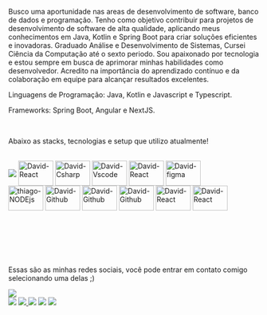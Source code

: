 <div> <p font-size="20">

Busco uma aportunidade nas areas de desenvolvimento de software, banco de dados e programação. Tenho como objetivo contribuir para projetos de desenvolvimento de software de alta qualidade, aplicando meus conhecimentos em Java, Kotlin e Spring Boot para criar soluções eficientes e inovadoras.
Graduado Análise e Desenvolvimento de Sistemas, Cursei Ciência da Computação até o sexto periodo. Sou apaixonado por tecnologia e estou sempre em busca de aprimorar minhas habilidades como desenvolvedor. Acredito na importância do aprendizado contínuo e da colaboração em equipe para alcançar resultados excelentes.

Linguagens de Programação: Java, Kotlin e Javascript e Typescript.

Frameworks: Spring Boot, Angular e NextJS.
</p>

<br>

Abaixo as stacks, tecnologias e setup que utilizo atualmente! 
<br>
<div style="display: inline_block"><br>
<img align= "center" src= "https://res.cloudinary.com/practicaldev/image/fetch/s--ytlCYKyP--/c_limit,f_auto,fl_progressive,q_40,w_60/https://dev-to-uploads.s3.amazonaws.com/uploads/badge/badge_image/22/git-sticker.png"/>
   
  <img align="center" alt="David-React" height="50" width="70" src="https://cdn.jsdelivr.net/gh/devicons/devicon/icons/linux/linux-original.svg" />
  <img align="center" alt="David-Csharp" height="50" width="70" src="https://cdn.jsdelivr.net/gh/devicons/devicon/icons/github/github-original-wordmark.svg" />
  <img align="center" alt="David-Vscode" height="50" width="70" src="https://cdn.jsdelivr.net/gh/devicons/devicon/icons/vscode/vscode-original.svg" />
          
          
  <img align="center" alt="David-React" height="50" width="70" src="https://cdn.jsdelivr.net/gh/devicons/devicon/icons/docker/docker-original-wordmark.svg" />
  
  
<img align="center" alt="David-figma" height="50" width="70" src="https://cdn.jsdelivr.net/gh/devicons/devicon/icons/java/java-original-wordmark.svg" />
          
  
  <br>
  
  
  <img align="center" alt="thiago-NODEjs" height="50" width="70" src="https://cdn.jsdelivr.net/gh/devicons/devicon/icons/kotlin/kotlin-original-wordmark.svg" />
  <img align="center" alt="David-Github" height="50" width="70" src="https://cdn.jsdelivr.net/gh/devicons/devicon/icons/javascript/javascript-original.svg" />
  
  <img align="center" alt="David-Github" height="50" width="70" src="https://cdn.jsdelivr.net/gh/devicons/devicon/icons/html5/html5-original-wordmark.svg" />
  
<img align="center" alt="David-Github" height="50" width="70" src="https://cdn.jsdelivr.net/gh/devicons/devicon/icons/css3/css3-original-wordmark.svg" />
  
  <img align="center" alt="David-React" height="50" width="70" src="https://cdn.jsdelivr.net/gh/devicons/devicon/icons/spring/spring-original-wordmark.svg" />
  
  <img align="center" alt="David-React" height="50" width="70" src="https://cdn.jsdelivr.net/gh/devicons/devicon/icons/intellij/intellij-original-wordmark.svg" />
  
  
  <br><br><br>
</div>
<br>
<p aling="center" font-size="20" > Essas são as minhas redes sociais, você pode entrar em contato comigo selecionando uma delas ;) </p>
  <div>
<a href="http://twitter.com/ThiagoFx00/#" target="_blank"> <img src="https://img.shields.io/twitter/follow/ThiagoFx00?style=social"></a>
<br><a href="http://instagram.com/otherthiago" target="_blank"><img src="https://img.shields.io/badge/-Instagram-%23E4405F?style=for-the-badge&logo=instagram&logoColor=white" ></a>
<a href="mailto:vasconcelosthx@gmail.com" target="_blank" > <img src="https://img.shields.io/badge/-Gmail-%23333?style=for-the-badge&logo=gmail&logoColor=white"> </a>
<a href="http://www.linkedin.com/in/thiago-vasconcelos-a4634a217/" target="_blank"><img src="https://img.shields.io/badge/-LinkedIn-%230077B5?style=for-the-badge&logo=linkedin&logoColor=white"></a>     
<a href="http://www.twitch.tv/#" target="_blank"><img src="https://img.shields.io/badge/Twitch-9146FF?style=for-the-badge&logo=twitch&logoColor=white"></a>
<a href="http://discord.gg/#" target="_blank"><img src="https://img.shields.io/badge/Discord-7289DA?style=for-the-badge&logo=discord&logoColor=white"> </a> 
  </div>
  </div>
  
